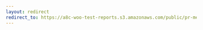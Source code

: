 ```yaml
---
layout: redirect
redirect_to: https://a8c-woo-test-reports.s3.amazonaws.com/public/pr-merge/40556/e2e/index.html
---
```

